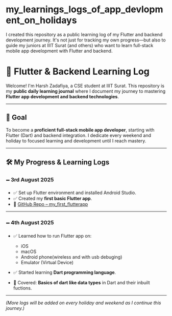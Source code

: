 # my_learnings_logs_of_app_devlopment_on_holidays
I created this repository as a public learning log of my Flutter and backend development journey. It's not just for tracking my own progress—but also to guide my juniors at IIIT Surat (and others) who want to learn full-stack mobile app development with Flutter and backend.
# 📱 Flutter & Backend Learning Log

Welcome! I'm Harsh Zadafiya, a CSE student at IIIT Surat. This repository is my **public daily learning journal** where I document my journey to mastering **Flutter app development and backend technologies**.

---

## 🎯 Goal

To become a **proficient full-stack mobile app developer**, starting with Flutter (Dart) and backend integration. I dedicate every weekend and holiday to focused learning and development until I reach mastery.

---

## 🛠️ My Progress & Learning Logs

### 🗕️ 3rd August 2025

* ✅ Set up Flutter environment and installed Android Studio.
* ✅ Created my **first basic Flutter app**.
* 🔗 [GitHub Repo – my\_first\_flutterapp](https://github.com/zadafiyaharsh2-ctrl/my_firs_flutterapp)

---

### 🗕️ 4th August 2025

* ✅ Learned how to run Flutter app on:

  * iOS
  * macOS
  * Android phone(wireless and with usb debuging)
  * Emulator (Virtual Device)
* ✅ Started learning **Dart programming language**.
* 📘 Covered: **Basics of dart like data types** in Dart and their inbuilt fuctions.

---

*(More logs will be added on every holiday and weekend as I continue this journey.)*
